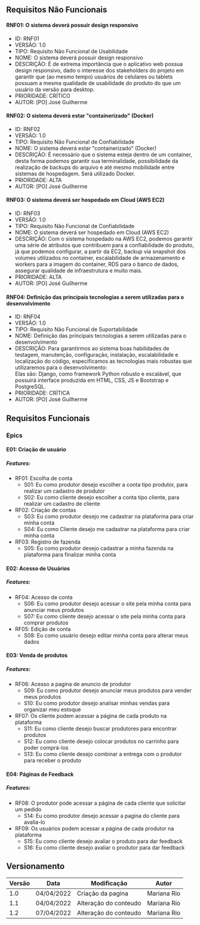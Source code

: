## Requisitos Não Funcionais

#### RNF01: O sistema deverá possuir design responsivo
- ID: RNF01
- VERSÃO: 1.0
- TIPO: Requisito Não Funcional de Usabilidade
- NOME: O sistema deverá possuir design responsivo
- DESCRIÇÃO: É de extrema importância que o aplicativo web possua design responsivo, dado o interesse dos stakeholders do projeto em garantir que (ao mesmo tempo) usuários de celulares ou tablets possuam a mesma qualidade de usabilidade do produto do que um usuário da versão para desktop.
- PRIORIDADE: CRÍTICO
- AUTOR: [PO] José Guilherme

#### RNF02: O sistema deverá estar "containerizado" (Docker)
- ID: RNF02
- VERSÃO: 1.0
- TIPO: Requisito Não Funcional de Confiabilidade
- NOME: O sistema deverá estar "containerizado" (Docker)
- DESCRIÇÃO: É necessário que o sistema esteja dentro de um container, desta forma podemos garantir sua terminalidade, possibilidade da realização de backups do arquivo e até mesmo mobilidade entre sistemas de hospedagem. Será utilizado Docker.
- PRIORIDADE: ALTA
- AUTOR: [PO] José Guilherme

#### RNF03: O sistema deverá ser hospedado em Cloud (AWS EC2)
- ID: RNF03
- VERSÃO: 1.0
- TIPO: Requisito Não Funcional de Confiabilidade
- NOME: O sistema deverá ser hospedado em Cloud (AWS EC2)
- DESCRIÇÃO: Com o sistema hospedado na AWS EC2, podemos garantir uma série de atributos que contribuem para a confiabilidade do produto, já que podemos configurar, a partir da EC2, backup via snapshot dos volumes utilizados no container, escalabilidade de armazenamento e workers para a imagem do container, RDS para o banco de dados, assegurar qualidade de infraestrutura e muito mais.
- PRIORIDADE: ALTA
- AUTOR: [PO] José Guilherme

#### RNF04: Definição das principais tecnologias a serem utilizadas para o desenvolvimento
- ID: RNF04
- VERSÃO: 1.0
- TIPO: Requisito Não Funcional de Suportabilidade
- NOME: Definição das principais tecnologias a serem utilizadas para o desenvolvimento
- DESCRIÇÃO: Para garantirmos ao sistema boas habilidades de testagem, manutenção, configuração, instalação, escalabilidade e localização do código, especificamos as tecnologias mais robustas que utilizaremos para o desenvolvimento:<br>
Elas são: Django, como framework Python robusto e escalável, que possuirá interface produzida em HTML, CSS, JS e Bootstrap e PostgreSQL.
- PRIORIDADE: CRÍTICA
- AUTOR: [PO] José Guilherme

## Requisitos Funcionais

###  Epics

#### E01: Criação de usuário
##### Features:

- RF01: Escolha de conta
    - S01: Eu como produtor desejo escolher a conta tipo produtor, para realizar um cadastro de produtor
    - S02: Eu como cliente desejo escolher a conta tipo cliente, para realizar um cadastro de cliente
- RF02: Criação de contas
    - S03: Eu como produtor desejo me cadastrar na plataforma para criar minha conta
    - S04: Eu como Cliente desejo me cadastrar na plataforma para criar minha conta
- RF03: Registro de fazenda
    - S05: Eu como produtor desejo cadastrar a minha fazenda na plataforma para finalizar minha conta


#### E02: Acesso de Usuários
##### Features:

- RF04: Acesso de conta
    - S06: Eu como produtor desejo acessar o site pela minha conta para anunciar meus produtos
    - S07: Eu como cliente desejo acessar o site pela minha conta para comprar produtos
- RF05: Edição de conta
    - S08: Eu como usuário desejo editar minha conta para alterar meus dados

#### E03: Venda de produtos
##### Features:

- RF06: Acesso a pagina de anuncio de produtor
    - S09: Eu como produtor desejo  anunciar meus produtos para vender meus produtos
    - S10: Eu como produtor desejo analisar minhas vendas para organizar meu estoque
- RF07: Os cliente podem acessar a página de cada produto na plataforma
    - S11: Eu como cliente desejo buscar produtores para encontrar produtos
    - S12: Eu como cliente desejo colocar produtos no carrinho para poder comprá-los
    - S13: Eu como cliente desejo combinar a entrega com o produtor para receber o produto

#### E04: Páginas de Feedback
##### Features:

- RF08: O produtor pode acessar a página de cada cliente que solicitar um pedido
    - S14: Eu como produtor desejo acessar a pagina do cliente para avalia-lo
- RF09: Os usuários podem acessar a página de cada produtor na plataforma
    - S15: Eu como cliente desejo avaliar o produto para dar feedback
    - S16: Eu como cliente desejo avaliar o produtor para dar feedback

## Versionamento

 Versão|Data      |Modificação        |Autor
-------|----------|-------------------|--------
1.0    |04/04/2022|Criação da pagina| Mariana Rio
1.1    |04/04/2022|Alteração do conteudo| Mariana Rio
1.2    |07/04/2022|Alteração do conteudo| Mariana Rio